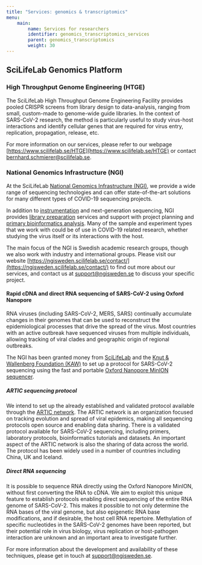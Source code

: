 ```yaml
---
title: "Services: genomics & transcriptomics"
menu:
    main:
        name: Services for researchers
        identifier: genomics_transcriptomics_services
        parent: genomics_transcriptomics
        weight: 30
---
```


## SciLifeLab Genomics Platform

### High Throughput Genome Engineering (HTGE)

The SciLifeLab High Throughput Genome Engineering Facility provides pooled CRISPR screens from library design to data-analysis, ranging from small, custom-made to genome-wide guide libraries.
In the context of SARS-CoV-2 research, the method is particularly useful to study virus-host interactions and identify cellular genes that are required for virus entry, replication, propagation, release, etc.

For more information on our services, please refer to our webpage [https://www.scilifelab.se/HTGE](https://www.scilifelab.se/HTGE) or contact [bernhard.schmierer@scilifelab.se](mailto:bernhard.schmierer@scilifelab.se).

### National Genomics Infrastructure (NGI)

At the SciLifeLab [National Genomics Infrastructure (NGI)](https://ngisweden.scilifelab.se/),
we provide a wide range of sequencing technologies and can offer state-of-the-art solutions for
many different types of COVID-19 sequencing projects.

In addition to [instrumentation](https://ngisweden.scilifelab.se/technologies/)
and next-generation sequencing, NGI provides [library preparation](https://ngisweden.scilifelab.se/applications/)
services and support with project planning and [primary bioinformatics analysis](https://ngisweden.scilifelab.se/bioinformatics/).
Many of the sample and experiment types that we work with could be of use in COVID-19 related research,
whether studying the virus itself or its interactions with the host.

The main focus of the NGI is Swedish academic research groups, though we also work with industry and international groups.
Please visit our website [https://ngisweden.scilifelab.se/contact/](https://ngisweden.scilifelab.se/contact/)
to find out more about our services, and contact us at [support@ngisweden.se](mailto:support@ngisweden.se)
to discuss your specific project.

#### Rapid cDNA and direct RNA sequencing of SARS-CoV-2 using Oxford Nanopore

RNA viruses (including SARS-CoV-2, MERS, SARS) continually accumulate changes in their genomes
that can be used to reconstruct the epidemiological processes that drive the spread of the virus.
Most countries with an active outbreak have sequenced viruses from multiple individuals, allowing
tracking of viral clades and geographic origin of regional outbreaks.

The NGI has been granted money from [SciLifeLab](https://www.scilifelab.se/covid-19) and the
[Knut & Wallenberg Foundation (KAW)](https://kaw.wallenberg.org/)
to set up a protocol for SARS-CoV-2 sequencing using the fast and portable
[Oxford Nanopore MinION sequencer](https://nanoporetech.com/products/minion).

##### ARTIC sequencing protocol

We intend to set up the already established and validated protocol available through the
[ARTIC network](https://artic.network/ncov-2019).
The ARTIC network is an organization focused on tracking evolution and spread of viral epidemics, making all sequencing protocols open source and enabling data sharing.
There is a validated protocol available for SARS-CoV-2 sequencing, including primers, laboratory protocols, bioinformatics tutorials and datasets.
An important aspect of the ARTIC network is also the sharing of data across the world.
The protocol has been widely used in a number of countries including China, UK and Iceland.

##### Direct RNA sequencing

It is possible to sequence RNA directly using the Oxford Nanopore MinION, without first converting the RNA to cDNA.
We aim to exploit this unique feature to establish protocols enabling direct sequencing of the entire
RNA genome of SARS-CoV-2.
This makes it possible to not only determine the RNA bases of the viral genome,
but also epigenetic RNA base modifications, and if desirable, the host cell RNA repertoire.
Methylation of specific nucleotides in the SARS-CoV-2 genomes have been reported,
but their potential role in virus biology, virus replication or host-pathogen interaction
are unknown and an important area to investigate further.

For more information about the development and availability of these techniques, please
get in touch  at [support@ngisweden.se](mailto:support@ngisweden.se).
